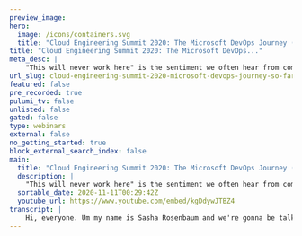 ```yaml
---
preview_image:
hero:
  image: /icons/containers.svg
  title: "Cloud Engineering Summit 2020: The Microsoft DevOps Journey (so far)"
title: "Cloud Engineering Summit 2020: The Microsoft DevOps..."
meta_desc: |
    "This will never work here" is the sentiment we often hear from companies just starting their DevOps transformation. The good news is that change i...
url_slug: cloud-engineering-summit-2020-microsoft-devops-journey-so-far
featured: false
pre_recorded: true
pulumi_tv: false
unlisted: false
gated: false
type: webinars
external: false
no_getting_started: true
block_external_search_index: false
main:
  title: "Cloud Engineering Summit 2020: The Microsoft DevOps Journey (so far)"
  description: |
    "This will never work here" is the sentiment we often hear from companies just starting their DevOps transformation. The good news is that change is possible. In this talk, Sasha will explain how Microsoft moved from the 3-year waterfall software delivery cycle to deploying multiple times a day! Using the example of the live engineering environment for Azure DevOps Services, Sasha will walk through the process of updating older systems, transforming the automated tests, implementing CI/CD, and the major cultural changes that were needed to make it all possible.
  sortable_date: 2020-11-11T00:29:42Z
  youtube_url: https://www.youtube.com/embed/kgDdywJTBZ4
transcript: |
    Hi, everyone. Um my name is Sasha Rosenbaum and we're gonna be talking about the Microsoft Debs journey so far today before we get started, let me just introduce myself. So I started my career as a developer. Then I did a start at OPS. Um I was an architect for Microsoft for a number of years. And then, um now I'm a product manager for github and that's how I'm wearing a github t-shirts, did a t-shirt today and talking to you about the Microsoft de up starting. So let's talk about why we actually need devs. Well, um you know how every company in the world is a software company today and this is not just a cliche, it's actually happening, right? You used to be able to just produce car tiles, tires and just, you know, not have any digital presence and be ok. But today, if you don't have a website, a mobile app and something that is very good user experience and stuff like that, you're gonna be disrupted by someone who does, right? But then when we move into software and every big enterprise in the world moves into building software, they discover that Hey, there's this paradox, right? We can either deliver something quickly or we can deliver it reliably, or at least that's what we used to think. Right. So we, we said we can't have both quality and speed at the same time. But actually if we look at the s um, research that we've collected numbers for a number of years now, um, then we see that companies that move fast are actually the companies that also perform better. Um It's like developing a muscle, right? If you are deploying to production every day, you're actually gonna get really, really good at it versus a situation in which you're deployed to production and every six months or even every year, right? And that's a really, really traumatic event and lots of people have to work really hard on that. So if we look at the numbers, we see that the deployment frequency is close, closely correlated with actually having lower percentage of failure on change and faster times to recover. So all of the good things that come from continuous integration, continuous delivery and in general like Dallas practices, then if we talk about Microsoft, why do we actually need to talk about transformation? I mean, Microsoft was doing pretty well, right. Microsoft is one of the only companies that's been on the top market cap list of um S and P 500 for the last 40 years. That's the say, right. So why did we need to transform this, well, this comic is drawn by someone who used to actually work at Microsoft and it looks uncannily true for many companies, but also looks true for anyone who worked at Microsoft a few years ago. Right. This is what it used to look like. All these orgs actually kind of were out everyone for themselves. Right. And people didn't trust each other and didn't want to rely on each other's, um, sort of tools. But so because if my bonus is um sort of tied up in a, in your team's performance, then you can just, you know, go away and not work on my goals and then my bonus gets affected. So as a result of this, basically, every team at Microsoft deploy developed their own deployment structure and their own testing framework and everybody was kind of working on their own things and this was lots and lots of duplicated work. And that was a problem for a lot of people. And so when such an adult took over, one of the things that he said was, hey, I would give up working on features any day to just so we can work on the tools that produce our own productivity. And that's I think an advantage that comes from having an A CEO with an engineering background that he understood that shiny bells and whistles of features are only great as, as long as your software is reliable, as long as your productivity doesn't suffer So these are internal Microsoft numbers and I don't update this slide that often. So this I think is February 2020 but we deploy to somewhere in the world internally at Microsoft at roughly 82,000 times a day. And we have roughly 100 and 10,000 engineers using our own, what's called one es one engineering system, including like a and um our own and stuff like that. Right? So now we're learning from our own experience, right? Every engineer at Microsoft is testing your own software, which is a great, great advantage that we can have. And so if we talk about productivity, if we take just a swag number, right? 100 and 10,000 engineers are using Microsoft uh one engineering system. So saving one second a day is saving 3.7 people. I don't know what 0.7 means, but um basically saving four hires for the entire company. If we save one minute a day on these tools, then we can talk about 163 people that we just added to Microsoft. And if we save one hour a day uh for everybody at Microsoft, then we are talking about almost 3 billion in a year. And these are not the numbers that we use to incentivize engineers. That's a very bad idea. What's a good idea is if you show up to your leadership meeting with these numbers, then really people start buying into, hey, it's not just about the features, it's not just about, you know, delivering the latest shiny thing, but also working on our own productivity and better delivery. So I'm gonna just really briefly show you a timeline. So we started in 2010 with a tool called TFS. At that time, some people still use it today. Um and it shipped on DVD S at the time, right? And it took us about two years to get to the first version of that DVD that even worked, ok, because we started with like it works on my machine and like, ok, barely passed the test and then piled in a ship, right? And then you needed to hire a consultant to get in to install the TFS server because it just wouldn't work out of the box. Um And then we basically made a major, major transformation from this and we went into life size services, right? We went into software as a service with vsts um in 2012. And we started providing that tool as a service in the cloud. And that meant that we had to learn a complete the new muscle, right? We had to learn how to actually run the service for our customers, not just ship a DVD. Um And then not worry about that. Um And then there was a bunch of other things on this side. I gonna go deeply into much of them, but we switched Windows development to get to distributed version control instead of TFVC, which was a major kind of crazy thing. Um We joined the Linux Foundation, which again sounds crazy to a lot of people still. And in 2018, Microsoft acquired github, which is how I'm here. But yes, we have uh we are in roughly sprint 1 77 right now. Um And we have about 25,000 engineers working for Microsoft and Microsoft Payroll contributing to open source projects, which is a crazy thing for a company like Microsoft that used to say that open source is cancer. But OK, let's go into how we actually made this happen because it's not an easy transformation. So we are gonna uh talk about, for instance, creating clarity. So how do you actually align on your goals in your organization? Well, so this book comes from John Dorr. Um It talks a lot about Google actually. But um so basically the OCRS are older age today and what OKR is, is objective and key results. So you start with an objective which is like grow a strong customer, happy customer base, right? So you define what your goal really is and then you go into key results which are so typical key results, typical good key are something that you can measure, right? So you have to be able to attach a number to it and that has to be a sort of objective number as objective as you can get it. So something like net promoter score or customer satisfaction or Q time or something like that, but don't say we are improving things, right? Improving is very vague and you can't really measure that. Um And so if we're talking about like measuring results, not activities. So for instance, measuring activity is we are we have published uh you know, we delivered five new features this month. Ok. Well, you delivered features, is anyone using them, right? So a better metric is our customers are happy with the features. Now, you have to ask yourself how you measure the customers are happy, but that's a conversation that we're gonna go into a little bit. And then another thing is there's committed Krs and there's um aspirational Krs. So when you say that everyone is committed to delivering everything, 100% people start send bagging, right? Because I don't want to be committed to delivering every single aspirational goal that our organization has because I don't want to lose my performance indicators and stuff like that. So people start telling you that things are harder than they really are. So basically, but at the same time, you do have some committed Krs because let's say my site reliability is a committed Kr I strive to 100% availability. Maybe I won't hit that, but I definitely need to strive to that every single day, right? So we have aspirational Krs that you can deliver some part of it and you want to strive for bigger kind of have stretch goals and we have some committed KRS which are, we must deliver this and we also of this product alignment. So it kind of starts at the top and it goes into server and then service and then it goes into teams and then sometimes even into individual cares. So basically, you have leadership responsible for the big, big picture, right? A strategic goal is that Microsoft delivers Xy and Z, but then you have teams responsible for particular details, right? So the leadership doesn't micromanage every single team um delivery. So let's talk about what we actually undeveloped teams especially measure, right? So we measure usage. So customer engagement, customer satisfaction, customer ch and how many people dropped off, right? How many people are using the feature? Then we measure time to build self test, deploy and stuff like that, that it pertains to C I CD and we measure lifetime health. So like time to communicate and incident detect gate and stuff like that sl A per customer because sometimes you can be overall performing really well, but your particular customers can be suffering and you want to look at sl A per customer, not just as a in general. More importantly, this is my favorite thing we don't watch for things. Some things are very bad indicators. So we don't watch if you met your original estimate, right? It doesn't matter. And you again, don't want people to start sandbagging you on this. This is why we don't look at team burn down and team velocity at capacity rate. These numbers are not that important. And if you say velocity is very important and people are gonna start estimating things differently. So we look at things that we have completed, not at how long it took us to complete it because we're not oracles, we can't predict the future. Sure, we don't know what feature is gonna be harder or easier to deliver. But, um, we don't look at lines of code, my favorite one, right? Lines of code definitely don't measure productivity. We also don't look at number of bugs found, right? It's a bad metric because then people start finding all sorts of bugs. Um, and it does nothing for your actual customer satisfaction, but you know, you have a lot of bug hunting going on. So we are customer obsessed. So all these metrics, if you notice on a previous slide, actually come from talking to customers and looking at what customers really want. So basically, the evolution of done at Microsoft went through these like very and I think this happens in a lot of companies. I think this is relevant for a lot of people. So basically, we started with works on my machine, right? I delivered the feature when it compiles and works on my machine. That's not a very good definition of done. So we got into OK, it merged into development branch right. So we have a development branch and it actually merged in today, which means it works with some other code from some other people a little bit better. Then it went ok, it merged into a main branch. So that's even better, right? We are getting closer to trunk based development and all the good things. Then it passes all the tests. So that's great. Right. It's kind of like, ok, we're there, right. We're done well, of course not. There's also some other stages. So live in production. Then basically we thought we arrived, right. Live in production, we deliver the feature, it is working it, nothing is breaking great. But there's one more stage to this, which is actually more important, which is live introduction and customers are happy with it. So basically it is only delivered when your customers are happy with it. And you have to have ways to estimate if your customers are happy with it. Otherwise you just kind of work being in your own engineering bunker and you don't really know what's happening in the outside world. So we used to actually say, OK, we know what our customers want and we are going to build it all by ourselves. Now we do something that's called hypothesis driven development. So basically we go and we say, OK, we think customers want want a YC, right? Then we go to talk to customers, we actually do customer usage. We uh understand how to develop a feature, how to design it. But then once we deliver it, we actually look at customers, how many customers are using it, how many customers are happy with it, how many customers are recommending it to their friends and stuff like that? So basically all of that is the definition of done. And I think that makes Microsoft products a lot better than they used to be. So um we also gather customer feedback. So there's a little bit of ways and there sometimes are too many ways. But um we basically gather stack overflow in MS DN forums. I think that's been renamed from MS DN. Now, I need to update the slide. Uh but basically, we are um gathering information from customers talking about our features. We also gather feedback in the product. So actually what we into these dialogues actually is estimating how much to do so that it's not distracting and customers don't hate you for this, but you basically can report a bug. Even if you're in a free tier, you can make a suggestion, right? So you can measure customer experience in your own product. So if I just discovered a new feature and I hate it, I can tell Microsoft about it or if I love it, I can tell Microsoft about it right, then we have something that's called customer champions. So basically, we talk to our largest customers and we actually attach like an engineering champion to a customer So that allows us to, you know, that situation that I talked about when most of your customers are happy, but some customer is not, especially for the largest customers. A big enterprise may not be in the same situation that are free to your customers are. So basically, we want to have a person who talks to them maybe on monthly basis and actually finds out what their experience is like and can champion for them inside the organization. Say, hey, you know what this and this enterprise is struggling with X or they really want to feature Y. So please please please product team, we need to work on this, right? So that allows us to keep in touch. Um And then also OK, I'm kind of switching gears here and I'm going to talk about something that matters also is the how we build our teams. So it basically started with Microsoft having program management development and testing, right? And development and testing used to be different, different things, right? Um We decided that it wasn't representative. So we basically switched it to everyone is a software engineer, whether you write tests today or you write code today, you are a software engineer. And then basically we have program management um SRE sort of discipline and then engineering. Um and then the major change was actually combining all these teams into feature teams. So instead of going horizontal and so I work on the data and you work on the U I and if the customer is unhappy with the U I, it's your problem, we now go vertical, right? So everyone who's working on a feature is in this vertical team and that we find increases the sense of ownership for everybody on the team to working on the feature, right? And to actually delivering customer satisfaction. So every team has a, you know, someone who's responsible for deploying it and someone who's responsible for data and someone's responsible for API and someone's responsible for design and stuff like that. And maybe you don't get a full, you know, full time design on your team, maybe you get 1/5 of their time, but actually designer is part of that feature and part of ownership of that feature to the customer, right? So again, it increased the sense of ownership and people are actually instead of blaming people in the other levels, um are just looking at how happy customers are with actually the feature they delivered and then we do something. So I think I've only encountered that at Microsoft, I've never seen it anywhere else. Um Basically, we do something that's called yellow sticky notes exercises. So every now and again, usually not more often than once a year. Um but it kind of depends on what's going on. So every now and again, we have this situation where product managers come in and they pitch their feature or their workload to the team and engineers can go and switch teams and choose which team they're working on. So, what we see is most of the engineers don't switch through. It's less than 20% people switching, but it encourages this sort of self forming team. And if I'm not interested in this and I want to learn some other technology or I want to work on some other problem, then I can switch. It's also encourages people to kind of stay um alert and emerged in their work. So this is also something that um I've seen that Microsoft that I haven't really seen in other places, which is people are encouraged to change jobs inside of Microsoft. You don't have to hide it from your manager that you're interviewing for another team because uh your manager will support you in taking a new direction because Microsoft understands that people are happy when they're challenged. And so you don't want to stay in the same job for, you know, way too long. So you basically want to keep moving. Um So OK, and then let's talk a little bit about how to collaborate on code. So open source is this big thing that happened over the past, you know, I don't know, a few decades and then basically open source also influenced how we work inside our organization. So one of the things that Microsoft is currently working with is inner source, so that's when you allow other people to sort of change and contribute to the code that you are developing. So basically, this funnel is more for open source, but it works the same way for inner source. Basically, most of the people that consume your code will just consume your code, right? They will take your code and they will use it and you will never hear from them. Then a little bit of people contribute time. So they will log a bug or they will improve your documentation or something like that, less people will contribute code. Um So they will do a bug fix or develop a new test or do something like that. And then very, very small amount of people will actually own the project, right? So they will actually be part of your team, they will influence the direction, even if they're on the outside, often you end up hiring them um that that is what happens. So basically, if you want people to contribute to your projects, you need to do a few things. So you need to have a really good read me about what the project is about. You need to have a really good contributing MD. So you describe how to get started, right? Because if people show up and they don't know how to get started, they're not gonna contribute, right? So you have to be very, very specific about how to work with your project. Um And then you, it's also really useful to maintain a list of good first issues. So if someone shows up and they want to pick up and contribute, um they can actually pick up an issue that's been designated as something simple that they can learn and contribute very quickly. So if we look at internal Microsoft data, 90% of four requests originate from the same team, but then we do have about 9% of four requests originating from nearby teams and then 1% from very distant teams. So this is actually very cool because if you think about it, sometimes as an engineer, I am blocked by a different team, right? So I want a particular feature that another team is responsible for and they actually, it's not a priority for them. So they don't actually are are not getting to delivering that well, with pull requests and approval process, I can actually go and contribute that feature and they can test my code, make sure that it works, make sure that it's up to their standard and actually go with it, right? And that enables me to unblock myself and by contributing to other people's teams. So to do that, we actually did um change incentives inside Microsoft. So instead of being rewarded on sort of only your personal contributions, we are now rewarding people on contributing to other people's success and leveraging other people's work, right? So when your bonus depends on competition, you're gonna compete. But if your bonus depends on collaboration, you are more likely to collaborate. So the other thing and again, starting new topic a little bit um is iterating over pain. So this is a lesson for any doubt of transformation ever, right? You start where it hurts the most and then you move slowly and you fix the most painful thing and then you pick up the next most painful thing and stuff like that. So a good example that I like for this is where we were with the test automation. So Microsoft actually started with tests that for. So for a the product, um the tests were running for 24 hours, actually, a little bit more than 24 hours. So basically, you couldn't release the service every day because you couldn't even run the test every day, right? It wouldn't complete in a day. So basically, all over time, we moved to this situation where we actually have 85,000 tests that run in under seven minutes, right? This is a real screenshot. So usually when people see that they're like, oh my God, how do you do that? Well, it took a long time. It took about three years to get to this state. So basically, we didn't say, ok, we're now gonna work only on improving testing, right? Because customers don't usually understand this, right? Um We basically took a little bit of time out of every sprint to improve the test. We eliminated flaky tests, we eliminated actually, most of the U I tests because they were very unreliable and they took a long time and basically we switched it tiny bits over time. And so now we got to this and this is just actually just the test that run on every pull request, right? So this is not even the full test suite, but it runs in under seven minutes. So basically, one of the things that I highly recommend is using pull requests as a sort of gateway to production, right? So you can both review the code on pull request and you can run lots of automated tests on pull requests. So basically, before your code even makes it into the main branch, you know, that you've verified uh the coding standards on that code and pull request is tremendously useful to that as a tool. Um And then you can have the uh you know, the approach of only green builds can make it to production. So this screenshot everything is green, not everything is always green, but only the green builds actually make it to pro right? There's no such thing as, oh, the tests were red, but we push them anyway because they're flaky eliminate flaky tests. Flaky tests are, are sometimes worse than no test, right? So we want to make sure that all of our tests are 100% reliable and they're actually verifying the um quality of our software. And then something that kind of goes hand in hand with all the deployment stuff is trunk based development. So basically when I talk about how Microsoft develops on the main branch all the time, right? And everything goes into production all the time. People are like, oh my God, that's impossible, right? Like I can't do that. Like I need to have a development branch. I need to, you know, have a staging branch to run my test and stuff like that. So I have a question to you. Um Do you test in production? Usually people, people get a heart attack and stuff. But the answer to this is if you've ever fixed the bug in production, then you are testing in production. Basically all the code that you're pushing all the time is getting tested by your users, which is not ideal, right? You want to test being tested by testers or your code being tested by testers, not by users. So basically how do you develop a three months worth of feature um and push the production all of the time? Well, I'm not ready with my code and how could I possibly do that? The answer to that is feature flags and feature flags are tremendously useful. So all of the code is deployed all of the time, right? But you actually have control. So in Microsoft products and github products, we have control um on both sides. So basically the user can opt in a new feature and also the uh team on the back end can turn on the feature, right? So we can choose for instance to turn on the feature for a subset of users or stuff like that, right? And so all the code is pushed all the time. This is essentially dark launch, right? We're not dark launching our code all the time, which is way safer than developing something for three months and then pushing it into production for the first time right before it's getting used, right? And then the other thing that we do is ring based about deployment. So basically we start small and kind of roll through the data centers in into which we deploy stuff. And so for us, we're lucky and we have internal users, like I said, 100 10,000 or so engineers at Microsoft working with our tools. So basically, we have lots of our own testers. So if something does work, we're gonna go get a call from a team next door and be like, hey, you broke a feature, right? Not everyone is this lucky. Um So if you're not this lucky, you need more elaborate testing, more elaborate Q A procedures, but we do push first through internal users. Um and kind of have we have a waiting period of 24 hours before that goes through the first external customers. OK? So some more notes and this kind of abbreviated version of some of these um so secure, the software supply chain, security is really important and it's really hard. We have much more developers than software than uh software security professionals. So we need to worry about the code we're pushing all the time. So one thing we know from software software reports is that the more code we push the more security issues we actually introduce. Right. So it's, it's really, we're not learning from mistakes. We're actually pushing security vulnerabilities with every line of code. So what you want is to automate this as much as possible because people don't like to talk about security. A lot of people don't understand security, right? And again, we can talk about security for another hour. But in general, you want to basically um add security procedures into your pipeline as much as you can, right? So you can have ID security plugins, you can have threat threat modeling, which involves real people discussing features, right? Um You can have pre commit hooks and peer review on pull requests and stuff like that, right? Um Dependency management is really, really important because most of the hacks uh today are actually done by vulnerability known using known vulnerabilities to attack deployed software. Um And then you can have, you know Infra Code actually is very helpful because if you can rotate your infrastructure, then you have no longer standing servers. And when you have no longer sting servers, it's less likely that the hackers are gonna be able to sort of camp in, in your infrastructure, which happens actually, a lot. So, um rotating your software, rotating your infra rotating your keys as, as much as possible. Right? And then of course, you get all the way to the deployment and you have pen test and all sorts of security controls and again, no one wants to be the next headline. Right? Um, I know sometimes security is, it seems like a pain but it is really important to invest in it. And then we want to build for resiliency. So we want our apps to be resilient and highly available, right? So again, we can talk for hours about Slas and Sl Os and all that stuff. But basically, we want to have a life side service that is available at the time. We're in a very different predicament than we used to be a few years ago. And we actually want to make sure our customers have a good experience with that. So yeah, the point of this slide is being transparent with your customers. We've learned that actually communicating stuff to our customers about the incidents works better than trying to pretend it never happened. Ok. So I'm kind of getting at time. So I'm not gonna dive super into all this. Um But of course, the journey continues. So we're investing in remote work now. So this is something that's not new to github, but very new to Microsoft Microsoft used to be co located for the most part. And so now we are trying to work on empowering knowledge sharing between our teams. And one thing that I want to recommend is a book uh called Making Work Visible. Um So this is something that I think more important in the remote world that it ever even was in person because you can actually make sure that what people are working on is visible. And so people understand the productivity and the workload and the level of burnout on teams and then cool things that we're working on is MLS. So basically, um ML scientists are struggling with completely new and sometimes the same problems that developers were struggling with 10 years ago. And so basically, Microsoft is working on releasing tools for making that workload easier. And a journey of 1000 miles starts with a single sprint doves isn't magic. If Microsoft can do it, you can too. So thank you so much. I am divine ups on github and on Twitter and I hope to see you soon.
---
```

